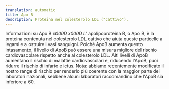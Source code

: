 ```yaml
---
translation: automatic
title: Apo B
description: Proteina nel colesterolo LDL ("cattivo").
---
```


Informazioni su Apo B _x000D_ _x000D L'_ apolipoproteina B, o Apo B, è la proteina contenuta nel colesterolo LDL cattivo che aiuta queste particelle a legarsi e a ostruire i vasi sanguigni. Poiché ApoB aumenta questo intasamento, il livello di ApoB può essere una misura migliore del rischio cardiovascolare rispetto anche al colesterolo LDL. Alti livelli di ApoB aumentano il rischio di malattie cardiovascolari e, riducendo l'ApoB, puoi ridurre il rischio di infarto e ictus. Nota: abbiamo recentemente modificato il nostro range di rischio per renderlo più coerente con la maggior parte dei laboratori nazionali, sebbene alcuni laboratori raccomandino che l'ApoB sia inferiore a 60.
